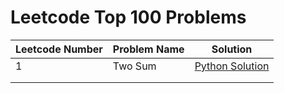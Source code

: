 # Leetcode Top 100 Problems


|  Leetcode Number  | Problem Name |  Solution   | 
| ------| ------------ | ----------- |
| 1|Two Sum| [Python Solution](./Algorithmic_Problem/two_sum.py) | [C++ Solution](./Algorithmic_Problem/two_sum.py) | 
|   |   |   |   |   |
|   |   |   |   |   |







